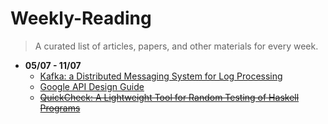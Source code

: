 # Weekly-Reading
> A curated list of articles, papers, and other materials for every week.

- **05/07 - 11/07**
  - [Kafka: a Distributed Messaging System for Log Processing](http://notes.stephenholiday.com/Kafka.pdf)
  - [Google API Design Guide](https://cloud.google.com/apis/design/)
  - <s>[QuickCheck: A Lightweight Tool for Random Testing of Haskell Programs](https://www.eecs.northwestern.edu/~robby/courses/395-495-2009-fall/quick.pdf)<s>
